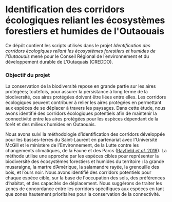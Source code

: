 # Identification des corridors écologiques reliant les écosystèmes forestiers et humides de l'Outaouais

Ce dépôt contient les scripts utilisés dans le projet *Identification des corridors écologiques reliant les écosystèmes forestiers et humides de l'Outaouais* mené pour le Conseil Régional de l’environnement et du développement durable de L’Outaquais (CREDDO).

### Objectif du projet
La conservation de la biodiversité repose en grande partie sur les aires protégées; toutefois, pour assurer la persistance à long terme de la biodiversité, ces aires protégées doivent être liées entre elles. Les corridors écologiques peuvent contribuer à relier les aires protégées en permettant aux espèces de se déplacer à travers les paysages. Dans cette étude, nous avons identifié des corridors écologiques potentiels afin de maintenir la connectivité entre les aires protégées pour les espèces dépendant de la forêt et des milieux humides en Outaouais. 

Nous avons suivi la méthodologie d’identification des corridors développée pour les basses-terres du Saint-Laurent en partenariat avec l'Université McGill et le ministère de l'Environnement, de la Lutte contre les changements climatiques, de la Faune et des Parcs ([Rayfield *et al.* 2019](https://www.environnement.gouv.qc.ca/biodiversite/cadre-ecologique/modelisation-connectivite-basses-terres-saint-laurent.pdf)). La méthode utilise une approche par les espèces cibles pour représenter la biodiversité des écosystèmes forestiers et humides du territoire : la grande musaraigne, la martre d’Amérique, la salamandre rayée, la grenouille des bois, et l’ours noir. Nous avons identifié des corridors potentiels pour chaque espèce cible, sur la base de l'occupation des sols, des préférences d’habitat, et des capacités de déplacement. Nous suggérons de traiter les zones de concordance entre les corridors spécifiques aux espèces en tant que zones hautement prioritaires pour la conservation de la connectivité. 
